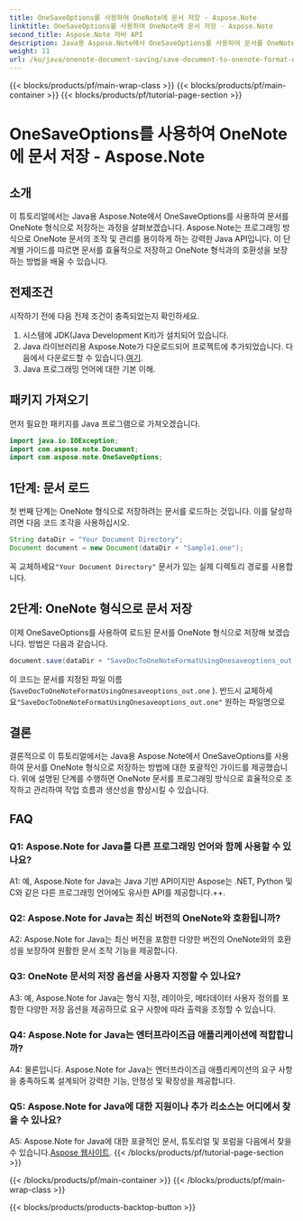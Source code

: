 ```yaml
---
title: OneSaveOptions를 사용하여 OneNote에 문서 저장 - Aspose.Note
linktitle: OneSaveOptions를 사용하여 OneNote에 문서 저장 - Aspose.Note
second_title: Aspose.Note 자바 API
description: Java용 Aspose.Note에서 OneSaveOptions를 사용하여 문서를 OneNote 형식으로 저장하는 방법을 알아보세요. 이 포괄적인 튜토리얼을 통해 작업 흐름을 향상시키세요.
weight: 11
url: /ko/java/onenote-document-saving/save-document-to-onenote-format-using-onesaveoptions/
---
```


{{< blocks/products/pf/main-wrap-class >}}
{{< blocks/products/pf/main-container >}}
{{< blocks/products/pf/tutorial-page-section >}}

# OneSaveOptions를 사용하여 OneNote에 문서 저장 - Aspose.Note

## 소개

이 튜토리얼에서는 Java용 Aspose.Note에서 OneSaveOptions를 사용하여 문서를 OneNote 형식으로 저장하는 과정을 살펴보겠습니다. Aspose.Note는 프로그래밍 방식으로 OneNote 문서의 조작 및 관리를 용이하게 하는 강력한 Java API입니다. 이 단계별 가이드를 따르면 문서를 효율적으로 저장하고 OneNote 형식과의 호환성을 보장하는 방법을 배울 수 있습니다.

## 전제조건

시작하기 전에 다음 전제 조건이 충족되었는지 확인하세요.
1. 시스템에 JDK(Java Development Kit)가 설치되어 있습니다.
2.  Java 라이브러리용 Aspose.Note가 다운로드되어 프로젝트에 추가되었습니다. 다음에서 다운로드할 수 있습니다.[여기](https://releases.aspose.com/note/java/).
3. Java 프로그래밍 언어에 대한 기본 이해.

## 패키지 가져오기

먼저 필요한 패키지를 Java 프로그램으로 가져오겠습니다.

```java
import java.io.IOException;
import com.aspose.note.Document;
import com.aspose.note.OneSaveOptions;
```

## 1단계: 문서 로드

첫 번째 단계는 OneNote 형식으로 저장하려는 문서를 로드하는 것입니다. 이를 달성하려면 다음 코드 조각을 사용하십시오.

```java
String dataDir = "Your Document Directory";
Document document = new Document(dataDir + "Sample1.one");
```

 꼭 교체하세요`"Your Document Directory"` 문서가 있는 실제 디렉토리 경로를 사용합니다.

## 2단계: OneNote 형식으로 문서 저장

이제 OneSaveOptions를 사용하여 로드된 문서를 OneNote 형식으로 저장해 보겠습니다. 방법은 다음과 같습니다.

```java
document.save(dataDir + "SaveDocToOneNoteFormatUsingOnesaveoptions_out.one", new OneSaveOptions());
```

이 코드는 문서를 지정된 파일 이름(`SaveDocToOneNoteFormatUsingOnesaveoptions_out.one` ). 반드시 교체하세요`"SaveDocToOneNoteFormatUsingOnesaveoptions_out.one"` 원하는 파일명으로

## 결론

결론적으로 이 튜토리얼에서는 Java용 Aspose.Note에서 OneSaveOptions를 사용하여 문서를 OneNote 형식으로 저장하는 방법에 대한 포괄적인 가이드를 제공했습니다. 위에 설명된 단계를 수행하면 OneNote 문서를 프로그래밍 방식으로 효율적으로 조작하고 관리하여 작업 흐름과 생산성을 향상시킬 수 있습니다.

## FAQ

### Q1: Aspose.Note for Java를 다른 프로그래밍 언어와 함께 사용할 수 있나요?

A1: 예, Aspose.Note for Java는 Java 기반 API이지만 Aspose는 .NET, Python 및 C와 같은 다른 프로그래밍 언어에도 유사한 API를 제공합니다.++.

### Q2: Aspose.Note for Java는 최신 버전의 OneNote와 호환됩니까?

A2: Aspose.Note for Java는 최신 버전을 포함한 다양한 버전의 OneNote와의 호환성을 보장하여 원활한 문서 조작 기능을 제공합니다.

### Q3: OneNote 문서의 저장 옵션을 사용자 지정할 수 있나요?

A3: 예, Aspose.Note for Java는 형식 지정, 레이아웃, 메타데이터 사용자 정의를 포함한 다양한 저장 옵션을 제공하므로 요구 사항에 따라 출력을 조정할 수 있습니다.

### Q4: Aspose.Note for Java는 엔터프라이즈급 애플리케이션에 적합합니까?

A4: 물론입니다. Aspose.Note for Java는 엔터프라이즈급 애플리케이션의 요구 사항을 충족하도록 설계되어 강력한 기능, 안정성 및 확장성을 제공합니다.

### Q5: Aspose.Note for Java에 대한 지원이나 추가 리소스는 어디에서 찾을 수 있나요?

 A5: Aspose.Note for Java에 대한 포괄적인 문서, 튜토리얼 및 포럼을 다음에서 찾을 수 있습니다.[Aspose 웹사이트](https://forum.aspose.com/c/note/28).
{{< /blocks/products/pf/tutorial-page-section >}}

{{< /blocks/products/pf/main-container >}}
{{< /blocks/products/pf/main-wrap-class >}}

{{< blocks/products/products-backtop-button >}}
